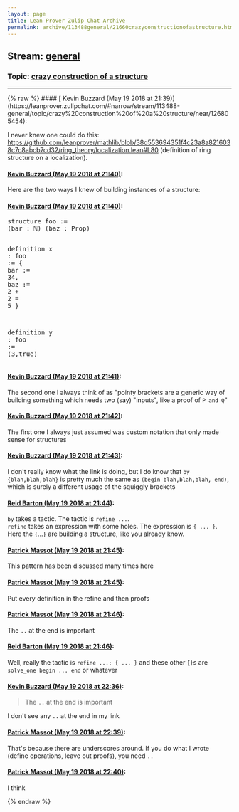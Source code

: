 ```yaml
---
layout: page
title: Lean Prover Zulip Chat Archive 
permalink: archive/113488general/21660crazyconstructionofastructure.html
---
```


## Stream: [general](https://leanprover-community.github.io/archive/113488general/index.html)
### Topic: [crazy construction of a structure](https://leanprover-community.github.io/archive/113488general/21660crazyconstructionofastructure.html)

---

<base href="https://leanprover.zulipchat.com">
{% raw %}
#### [ Kevin Buzzard (May 19 2018 at 21:39)](https://leanprover.zulipchat.com/#narrow/stream/113488-general/topic/crazy%20construction%20of%20a%20structure/near/126805454):
<p>I never knew one could do this: <a href="https://github.com/leanprover/mathlib/blob/38d553694351f4c23a8a8216038c7c8abcb7cd32/ring_theory/localization.lean#L80" target="_blank" title="https://github.com/leanprover/mathlib/blob/38d553694351f4c23a8a8216038c7c8abcb7cd32/ring_theory/localization.lean#L80">https://github.com/leanprover/mathlib/blob/38d553694351f4c23a8a8216038c7c8abcb7cd32/ring_theory/localization.lean#L80</a> (definition of ring structure on a localization).</p>

#### [ Kevin Buzzard (May 19 2018 at 21:40)](https://leanprover.zulipchat.com/#narrow/stream/113488-general/topic/crazy%20construction%20of%20a%20structure/near/126805506):
<p>Here are the two ways I knew of building instances of a structure:</p>

#### [ Kevin Buzzard (May 19 2018 at 21:40)](https://leanprover.zulipchat.com/#narrow/stream/113488-general/topic/crazy%20construction%20of%20a%20structure/near/126805508):
<div class="codehilite"><pre><span></span><span class="kn">structure</span> <span class="n">foo</span> <span class="o">:=</span>
<span class="o">(</span><span class="n">bar</span> <span class="o">:</span> <span class="bp">ℕ</span><span class="o">)</span> <span class="o">(</span><span class="n">baz</span> <span class="o">:</span> <span class="kt">Prop</span><span class="o">)</span>

<span class="kn">definition</span> <span class="n">x</span> <span class="o">:</span> <span class="n">foo</span> <span class="o">:=</span> <span class="o">{</span>
  <span class="n">bar</span> <span class="o">:=</span> <span class="mi">34</span><span class="o">,</span>
  <span class="n">baz</span> <span class="o">:=</span> <span class="mi">2</span> <span class="bp">+</span> <span class="mi">2</span> <span class="bp">=</span> <span class="mi">5</span>
<span class="o">}</span>

<span class="kn">definition</span> <span class="n">y</span> <span class="o">:</span> <span class="n">foo</span> <span class="o">:=</span> <span class="bp">⟨</span><span class="mi">3</span><span class="o">,</span><span class="n">true</span><span class="bp">⟩</span>
</pre></div>

#### [ Kevin Buzzard (May 19 2018 at 21:41)](https://leanprover.zulipchat.com/#narrow/stream/113488-general/topic/crazy%20construction%20of%20a%20structure/near/126805518):
<p>The second one I always think of as "pointy brackets are a generic way of building something which needs two (say) "inputs", like a proof of <code>P and Q</code>"</p>

#### [ Kevin Buzzard (May 19 2018 at 21:42)](https://leanprover.zulipchat.com/#narrow/stream/113488-general/topic/crazy%20construction%20of%20a%20structure/near/126805558):
<p>The first one I always just assumed was custom notation that only made sense for structures</p>

#### [ Kevin Buzzard (May 19 2018 at 21:43)](https://leanprover.zulipchat.com/#narrow/stream/113488-general/topic/crazy%20construction%20of%20a%20structure/near/126805567):
<p>I don't really know what the link is doing, but I do know that <code>by {blah,blah,blah}</code> is pretty much the same as <code>(begin blah,blah,blah, end)</code>, which is surely a different usage of the squiggly brackets</p>

#### [ Reid Barton (May 19 2018 at 21:44)](https://leanprover.zulipchat.com/#narrow/stream/113488-general/topic/crazy%20construction%20of%20a%20structure/near/126805607):
<p><code>by</code> takes a tactic. The tactic is <code>refine ...</code>.<br>
<code>refine</code> takes an expression with some holes. The expression is <code>{ ... }</code>. Here the <code>{</code>...<code>}</code> are building a structure, like you already know.</p>

#### [ Patrick Massot (May 19 2018 at 21:45)](https://leanprover.zulipchat.com/#narrow/stream/113488-general/topic/crazy%20construction%20of%20a%20structure/near/126805614):
<p>This pattern has been discussed many times here</p>

#### [ Patrick Massot (May 19 2018 at 21:45)](https://leanprover.zulipchat.com/#narrow/stream/113488-general/topic/crazy%20construction%20of%20a%20structure/near/126805616):
<p>Put every definition in the refine and then proofs</p>

#### [ Patrick Massot (May 19 2018 at 21:46)](https://leanprover.zulipchat.com/#narrow/stream/113488-general/topic/crazy%20construction%20of%20a%20structure/near/126805656):
<p>The <code>..</code> at the end is important</p>

#### [ Reid Barton (May 19 2018 at 21:46)](https://leanprover.zulipchat.com/#narrow/stream/113488-general/topic/crazy%20construction%20of%20a%20structure/near/126805659):
<p>Well, really the tactic is <code>refine ...; { ... }</code> and these other <code>{}</code>s are <code>solve_one begin ... end</code> or whatever</p>

#### [ Kevin Buzzard (May 19 2018 at 22:36)](https://leanprover.zulipchat.com/#narrow/stream/113488-general/topic/crazy%20construction%20of%20a%20structure/near/126807008):
<blockquote>
<p>The <code>..</code> at the end is important</p>
</blockquote>
<p>I don't see any <code>..</code> at the end in my link</p>

#### [ Patrick Massot (May 19 2018 at 22:39)](https://leanprover.zulipchat.com/#narrow/stream/113488-general/topic/crazy%20construction%20of%20a%20structure/near/126807096):
<p>That's because there are underscores around. If you do what I wrote (define operations, leave out proofs), you need <code>..</code></p>

#### [ Patrick Massot (May 19 2018 at 22:40)](https://leanprover.zulipchat.com/#narrow/stream/113488-general/topic/crazy%20construction%20of%20a%20structure/near/126807101):
<p>I think</p>


{% endraw %}
